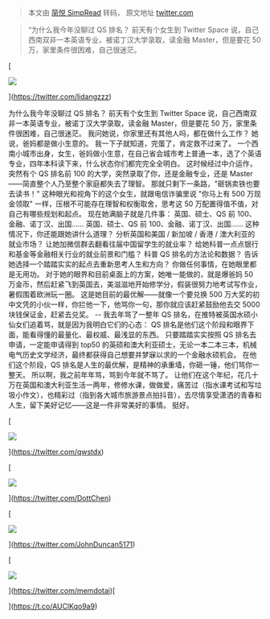 > 本文由 [简悦 SimpRead](http://ksria.com/simpread/) 转码， 原文地址 [twitter.com](https://twitter.com/lidangzzz/status/1674238542736773120)

> “为什么我今年没聊过 QS 排名？ 前天有个女生到 Twitter Space 说，自己西南双非一本英语专业，被诺丁汉大学录取，读金融 Master，但是要花 50 万，家里条件很困难，自己很迷茫。

[

![](https://pbs.twimg.com/profile_images/1589854626282618880/Pl_kF0yY_bigger.jpg)

](https://twitter.com/lidangzzz)

为什么我今年没聊过 QS 排名？ 前天有个女生到 Twitter Space 说，自己西南双非一本英语专业，被诺丁汉大学录取，读金融 Master，但是要花 50 万，家里条件很困难，自己很迷茫。 我问她说，你家里还有其他人吗，都在做什么工作？ 她说，爸妈都是做小生意的。 我一下子就知道，完蛋了，肯定救不过来了。 一个西南小城市出身，女生，爸妈做小生意，在自己省会城市考上普通一本，选了个英语专业，四年本科读下来，什么状态你们都完完全全明白。 这时候经过中介运作，突然有个 QS 排名前 100 的大学，突然录取了你，还是金融专业，还是 Master——简直整个人乃至整个家庭都失去了理智。 那就只剩下一条路，"砸锅卖铁也要去读书！" 这种眼光和视角下的这个女生，就跟电信诈骗里说 "你马上有 500 万现金领取" 一样，压根不可能存在理智和权衡取舍，思考这 50 万配置得值不值，对自己有哪些规划和起点。 现在她满脑子就是几件事： 英国、硕士、QS 前 100、金融、诺丁汉、出国…… 英国、硕士、QS 前 100、金融、诺丁汉、出国…… 这种情况下，你还能跟她讲什么道理？ 分析英国和美国 / 新加坡 / 香港 / 澳大利亚的就业市场？ 让她加微信群去翻看往届中国留学生的就业率？ 给她科普一点点银行和基金等金融相关行业的就业前景和门槛？ 科普 QS 排名的方法论和数据？ 告诉她选择一个踏踏实实的起点去重新思考人生和方向？ 你做任何事情，在她眼里都是无用功。 对于她的眼界和目前桌面上的方案，她唯一能做的，就是爆爸妈 50 万金币，然后赶紧飞到英国去，美滋滋地开始修学分，假装很努力地考试写作业，暑假围着欧洲玩一圈。 这是她目前的最优解——就像一个要兑换 500 万大奖的初中文凭的小伙一样，你拦他一下，他骂你一句，那你就应该赶紧鼓励他去交 5000 块钱保证金，赶紧去兑奖。 -- 我去年骂了一整年 QS 排名，在推特被英国水硕小仙女们追着骂，就是因为我明白它们的心态： QS 排名是他们这个阶段和眼界下面，能看得懂的最量化、最权威、最浅显的东西。 只要踏踏实实按照 QS 排名去申请，一定能申请得到 top50 的英硕和澳大利亚硕士，无论一本二本三本，机械电气历史文学经济，最终都获得自己想要并梦寐以求的一个金融水硕机会。 在他们这个阶段，QS 排名是人生的最优解，是精神的承重墙，你砸一锤，他们骂你一整天。 所以啊，我之前年年骂，骂到今年就不骂了。 让他们在这个年纪，花几十万在英国和澳大利亚生活一两年，修修水课，做做爱，痛苦过（指水课考试和写垃圾小作文），也精彩过（指到各大城市旅游景点拍抖音），去尽情享受潇洒的青春和人生，留下美好记忆——这是一件非常美好的事情。 挺好。

[

![](https://pbs.twimg.com/profile_images/1602695002735271941/fcdA2znZ_bigger.jpg)

](https://twitter.com/qwstdx)

[

![](https://pbs.twimg.com/profile_images/1434930648926482438/iJ1RzVOU_bigger.jpg)

](https://twitter.com/DottChen)

[

![](https://pbs.twimg.com/profile_images/1529285613559500800/A8bboq0f_bigger.jpg)

](https://twitter.com/JohnDuncan5171)

[

![](https://pbs.twimg.com/profile_images/1343666213067530240/3mLsB1kf_bigger.jpg)

](https://twitter.com/memdotai)[

](https://t.co/AUClKqo9a9)